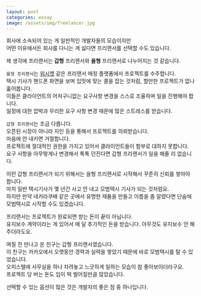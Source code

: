 ```yaml
---
layout: post
categories: essay
image: /assets/img/freelancer.jpg
---
```


회사에 소속되어 있는 게 일반적인 개발자들의 모습이지만    
어떤 이유에서든 회사를 다니는 게 싫다면 프리랜서를 선택할 수도 있습니다.

제 생각에 프리랜서는 **갑형** 프리랜서와 **을형** 프리랜서로 나누어지는 것 같습니다.

`을형 프리랜서`는 [위시켓](https://www.wishket.com/) 같은 프리랜서 매칭 플랫폼에서 프로젝트를 수주합니다.  
택시 기사가 핸드폰 화면을 보며 입맛에 맞는 콜을 잡는 것처럼, 할만한 프로젝트가 없나 훑어봅니다.  
이들은 클라이언트의 어처구니없는 요구사항 변경을 스스로 조율하며 일을 진행해야 합니다.  
일정에 대한 압박과 무리한 요구 사항 변경 때문에 많은 스트레스를 받습니다.

`갑형 프리랜서`는 조금 다릅니다.  
오픈된 시장이 아니라 지인 등을 통해서 프로젝트를 의뢰받습니다.  
마음에 안 내키면 거절합니다.  
프로젝트에 절대적인 권한을 가지고 있어서 클라이언트들이 함부로 대하지 못합니다.  
요구 사항을 아무렇게나 변경해서 툭툭 던진다면 갑형 프리랜서가 일을 해줄 리 없습니다.

이런 갑형 프리랜서가 되기 위해서는 을형 프리랜서로 시작해서 꾸준히 신뢰를 쌓아야 합니다.  
마치 일반 택시기사가 몇 년간 사고 안 내고 모범택시 기사가 되는 것처럼요.  
하지만 만약 네카라쿠배 같은 곳에서 유명한 제품을 만들고 이름을 좀 알렸다면 단숨에 모범택시로 시작할 수도 있겠습니다.

프리랜서는 프로젝트가 완료되면 받는 돈이 끝이 아닙니다.  
유지보수 계약이라는 게 있어서 매 달 추가적인 돈을 받습니다. 아무것도 유지보수 안 해주더라도요.

며칠 전 만나고 온 친구는 갑형 프리랜서였습니다.  
이 친구는 카카오에서 오랫동안 경력과 실력을 쌓았기 때문에 바로 모범택시를 탈 수 있었습니다.  
오피스텔에 사무실을 하나 차려놓고 느긋하게 일하는 모습이 참 좋아보이더라구요.  
프로젝트 당 버는 돈도 입이 떡 벌어질만큼 많았습니다.

선택할 수 있는 옵션이 많은 것은 개발자의 좋은 점 중 하나입니다.
